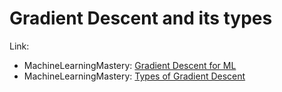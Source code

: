 # Gradient Descent and its types



Link:  
- MachineLearningMastery: [Gradient Descent for ML](https://machinelearningmastery.com/gradient-descent-for-machine-learning/)  
- MachineLearningMastery: [Types of Gradient Descent](https://machinelearningmastery.com/gentle-introduction-mini-batch-gradient-descent-configure-batch-size/)

